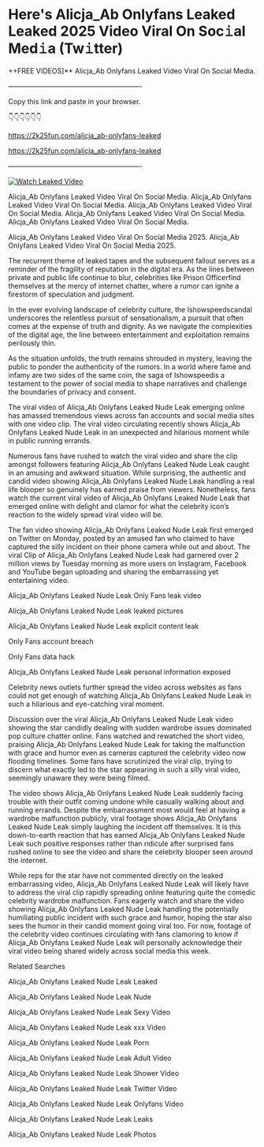 # Here's Alicja_Ab Onlyfans Leaked Leaked 2025 Video Viral On Soc𝚒al Med𝚒a (Tw𝚒tter)

++FREE VIDEOS]** Alicja_Ab Onlyfans Leaked Video Viral On Social Media.

———————————————————-

Copy this link and paste in your browser.

👇👇👇👇👇👇

https://2k25fun.com/alicja_ab-onlyfans-leaked

https://2k25fun.com/alicja_ab-onlyfans-leaked

———————————————————-

[![Watch Leaked Video](https://miro.medium.com/v2/resize:fit:828/format:webp/1*cilzJN44JGOrTw9NJCrNHA.gif "Watch Leaked Video")](https://2k25fun.com/alicja_ab-onlyfans-leaked)

Alicja_Ab Onlyfans Leaked Video Viral On Social Media. Alicja_Ab Onlyfans Leaked Video Viral On Social Media. Alicja_Ab Onlyfans Leaked Video Viral On Social Media. Alicja_Ab Onlyfans Leaked Video Viral On Social Media. Alicja_Ab Onlyfans Leaked Video Viral On Social Media.

Alicja_Ab Onlyfans Leaked Video Viral On Social Media 2025. Alicja_Ab Onlyfans Leaked Video Viral On Social Media 2025.

The recurrent theme of leaked tapes and the subsequent fallout serves as a reminder of the fragility of reputation in the digital era. As the lines between private and public life continue to blur, celebrities like Prison Officerfind themselves at the mercy of internet chatter, where a rumor can ignite a firestorm of speculation and judgment.

In the ever evolving landscape of celebrity culture, the Ishowspeedscandal underscores the relentless pursuit of sensationalism, a pursuit that often comes at the expense of truth and dignity. As we navigate the complexities of the digital age, the line between entertainment and exploitation remains perilously thin.

As the situation unfolds, the truth remains shrouded in mystery, leaving the public to ponder the authenticity of the rumors. In a world where fame and infamy are two sides of the same coin, the saga of Ishowspeedis a testament to the power of social media to shape narratives and challenge the boundaries of privacy and consent.

The viral video of Alicja_Ab Onlyfans Leaked Nude Leak emerging online has amassed tremendous views across fan accounts and social media sites with one video clip. The viral video circulating recently shows Alicja_Ab Onlyfans Leaked Nude Leak in an unexpected and hilarious moment while in public running errands.

Numerous fans have rushed to watch the viral video and share the clip amongst followers featuring Alicja_Ab Onlyfans Leaked Nude Leak caught in an amusing and awkward situation. While surprising, the authentic and candid video showing Alicja_Ab Onlyfans Leaked Nude Leak handling a real life blooper so genuinely has earned praise from viewers. Nonetheless, fans watch the current viral video of Alicja_Ab Onlyfans Leaked Nude Leak that emerged online with delight and clamor for what the celebrity icon’s reaction to the widely spread viral video will be.

The fan video showing Alicja_Ab Onlyfans Leaked Nude Leak first emerged on Twitter on Monday, posted by an amused fan who claimed to have captured the silly incident on their phone camera while out and about. The viral Clip of Alicja_Ab Onlyfans Leaked Nude Leak had garnered over 2 million views by Tuesday morning as more users on Instagram, Facebook and YouTube began uploading and sharing the embarrassing yet entertaining video.

Alicja_Ab Onlyfans Leaked Nude Leak Only Fans leak video

Alicja_Ab Onlyfans Leaked Nude Leak leaked pictures

Alicja_Ab Onlyfans Leaked Nude Leak explicit content leak

Only Fans account breach

Only Fans data hack

Alicja_Ab Onlyfans Leaked Nude Leak personal information exposed

Celebrity news outlets further spread the video across websites as fans could not get enough of watching Alicja_Ab Onlyfans Leaked Nude Leak in such a hilarious and eye-catching viral moment.

Discussion over the viral Alicja_Ab Onlyfans Leaked Nude Leak video showing the star candidly dealing with sudden wardrobe issues dominated pop culture chatter online. Fans watched and rewatched the short video, praising Alicja_Ab Onlyfans Leaked Nude Leak for taking the malfunction with grace and humor even as cameras captured the celebrity video now flooding timelines. Some fans have scrutinized the viral clip, trying to discern what exactly led to the star appearing in such a silly viral video, seemingly unaware they were being filmed.

The video shows Alicja_Ab Onlyfans Leaked Nude Leak suddenly facing trouble with their outfit coming undone while casually walking about and running errands. Despite the embarrassment most would feel at having a wardrobe malfunction publicly, viral footage shows Alicja_Ab Onlyfans Leaked Nude Leak simply laughing the incident off themselves. It is this down-to-earth reaction that has earned Alicja_Ab Onlyfans Leaked Nude Leak such positive responses rather than ridicule after surprised fans rushed online to see the video and share the celebrity blooper seen around the internet.

While reps for the star have not commented directly on the leaked embarrassing video, Alicja_Ab Onlyfans Leaked Nude Leak will likely have to address the viral clip rapidly spreading online featuring quite the comedic celebrity wardrobe malfunction. Fans eagerly watch and share the video showing Alicja_Ab Onlyfans Leaked Nude Leak handling the potentially humiliating public incident with such grace and humor, hoping the star also sees the humor in their candid moment going viral too. For now, footage of the celebrity video continues circulating with fans clamoring to know if Alicja_Ab Onlyfans Leaked Nude Leak will personally acknowledge their viral video being shared widely across social media this week.

Related Searches

Alicja_Ab Onlyfans Leaked Nude Leak Leaked

Alicja_Ab Onlyfans Leaked Nude Leak Nude

Alicja_Ab Onlyfans Leaked Nude Leak Sexy Video

Alicja_Ab Onlyfans Leaked Nude Leak xxx Video

Alicja_Ab Onlyfans Leaked Nude Leak Porn

Alicja_Ab Onlyfans Leaked Nude Leak Adult Video

Alicja_Ab Onlyfans Leaked Nude Leak Shower Video

Alicja_Ab Onlyfans Leaked Nude Leak Twitter Video

Alicja_Ab Onlyfans Leaked Nude Leak Onlyfans Video

Alicja_Ab Onlyfans Leaked Nude Leak Leaks

Alicja_Ab Onlyfans Leaked Nude Leak Photos